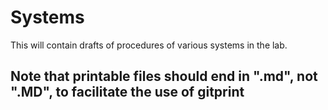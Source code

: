 # Systems
This will contain drafts of procedures of various systems in the lab.


## Note that printable files should end in ".md", not ".MD", to facilitate the use of gitprint

